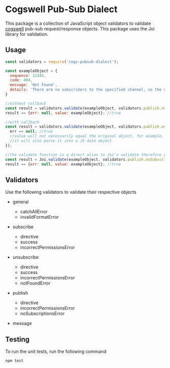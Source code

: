 # Cogswell Pub-Sub Dialect 
This package is a collection of JavaScript object validators to validate [cogswell](https://cogswell.io) pub-sub request/response objects. This package uses the Joi library for validation.

## Usage

```javascript
const validators = require('cogs-pubsub-dialect');

const exampleObject = {
  sequence: 12345,
  code: 404,
  message: 'Not Found',
  details: 'There are no subscribers to the specified channel, so the message could not be delivered.'
}

//without callback
const result = validators.validate(exampleObject, validators.publish.noSubscriptionsError);
result == {err: null, value: exampleObject}; //true

//with callback
const result = validators.validate(exampleObject, validators.publish.noSubscriptionsError, function(err, value) {
  err == null; //true
  //value will not necessarily equal the original object, for example, if Joi validates a date,
  //it will also parse it into a JS date object
});

//the validate function is a direct alias to Joi's validate therefore you can do this (or the callback version):
const result = Joi.validate(exampleObject, validators.publish.noSubscriptionsError);
result == {err: null, value: exampleObject}; //true
```

## Validators

Use the following validators to validate their respective objects

* general
  * catchAllError
  * invalidFormatError

* subscribe
  * directive
  * success
  * incorrectPermissionsError

* unsubscribe
  * directive
  * success
  * incorrectPermissionsError
  * notFoundError

* publish
  * directive
  * incorrectPermissionsError
  * noSubscriptionsError

* message

## Testing

To run the unit tests, run the following command

```bash
npm test
```
